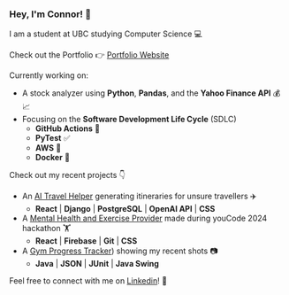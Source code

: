 ### Hey, I'm Connor! 👋

I am a student at UBC studying Computer Science 💻

Check out the Portfolio 👉 [Portfolio Website](https://www.youngconnor.com)

Currently working on:
- A stock analyzer using **Python**, **Pandas**, and the **Yahoo Finance API** 💰📈
- Focusing on the **Software Development Life Cycle** (SDLC)
  -  **GitHub Actions** 🚀 
  -  **PyTest** ✅ 
  -  **AWS** 📡
  -  **Docker** 🐋

Check out my recent projects 👇
- An [AI Travel Helper](https://github.com/youngconnorr/PathFinder/) generating itineraries for unsure travellers ✈️
  - **React** | **Django** | **PostgreSQL** | **OpenAI API** | **CSS**
- A [Mental Health and Exercise Provider](https://mindfit.netlify.app/) made during youCode 2024 hackathon 🏋️
  - **React** | **Firebase** | **Git** | **CSS**
- A [Gym Progress Tracker](https://github.com/youngconnorr/Liftify)) showing my recent shots 📷
  - **Java** | **JSON** | **JUnit** | **Java Swing**  



Feel free to connect with me on [Linkedin](https://www.linkedin.com/in/connor-youngg)! 🙂

<!--
**youngconnorr/youngconnorr** is a ✨ _special_ ✨ repository because its `README.md` (this file) appears on your GitHub profile.

Here are some ideas to get you started:

- 🔭 I’m currently working on ...
- 🌱 I’m currently learning ...
- 👯 I’m looking to collaborate on ...
- 🤔 I’m looking for help with ...
- 💬 Ask me about ...
- 📫 How to reach me: ...
- 😄 Pronouns: ...
- ⚡ Fun fact: ...
-->
